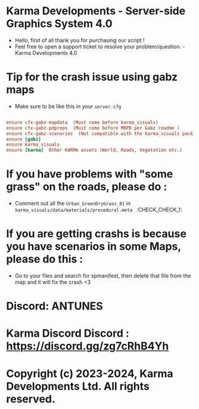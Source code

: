 # Karma Developments - Server-side Graphics System 4.0

- Hello, first of all thank you for purchasing our script !
- Feel free to open a support ticket to resolve your problem/question. - Karma Developments 4.0

# Tip for the crash issue using gabz maps 

- Make sure to be like this in your `server.cfg`

```cfg

ensure cfx-gabz-mapdata  (Must come before karma_visuals)
ensure cfx-gabz-pdprops  (Must come before MRPD per Gabz readme )
ensure cfx-gabz-scenarios  (Not compatible with the karma_visuals pack so remove this resource)
ensure [gabz]
ensure karma_visuals
ensure [karma]  Other KARMA assets (World, Roads, Vegetation etc.)

```

# If you have problems with "some grass" on the roads, please do : 
- Comment out all the `Urban_GreenDryGrass_01` in `karma_visuals/data/materials/procedural.meta ` :CHECK_CHECK_1: 

# If you are getting crashs is because you have scenarios in some Maps, please do this :
- Go to your files and search for spmanifest, then delete that file from the map and it will fix the crash <3



# Discord: ANTUNES

# Karma Discord Discord : https://discord.gg/zg7cRhB4Yh

# Copyright (c) 2023-2024, Karma Developments Ltd. All rights reserved.
